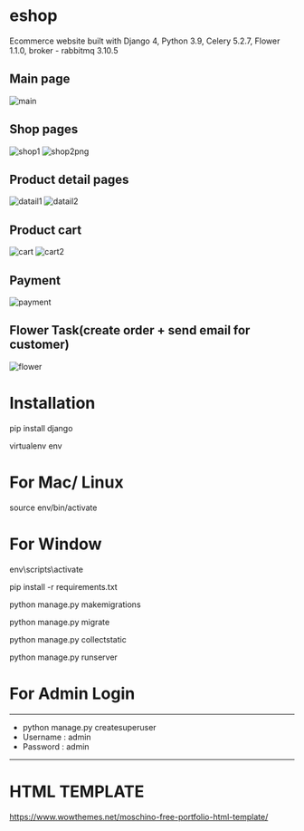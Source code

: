 # eshop
Ecommerce website built with Django 4, Python 3.9, Celery 5.2.7, Flower 1.1.0, broker - rabbitmq 3.10.5

## Main page
![main](https://user-images.githubusercontent.com/80154971/179810024-43aa4016-6bf9-4cd8-a6e5-c0e1292c0d41.png)

## Shop pages
![shop1](https://user-images.githubusercontent.com/80154971/179810064-0d47c578-91f2-479e-ad25-75b37a99c7e2.png)
![shop2png](https://user-images.githubusercontent.com/80154971/179810073-0673eb89-1c3e-4b64-a58b-dfbca51472c3.png)

## Product detail pages
![datail1](https://user-images.githubusercontent.com/80154971/179810084-fc9bc88c-5ed1-44cd-b327-de5ca54c7c3e.png)
![datail2](https://user-images.githubusercontent.com/80154971/179810090-e6c60142-dbcb-440b-a16b-b4727db75c5f.png)

## Product cart
![cart](https://user-images.githubusercontent.com/80154971/179810105-3ec4bec3-dc07-4695-a61c-f12d49995135.png)
![cart2](https://user-images.githubusercontent.com/80154971/179810112-bd73e9c3-5b93-407b-9f5e-5992edbe8d60.png)

## Payment
![payment](https://user-images.githubusercontent.com/80154971/179810117-1d194be6-50b7-4072-b954-dbbfaa9fb918.png)

## Flower Task(create order + send email for customer)
![flower](https://user-images.githubusercontent.com/80154971/179810121-7db1eea2-ce4a-4b38-a40f-1b9d51267b7d.png)


# Installation
pip install django

virtualenv env

# For Mac/ Linux
source env/bin/activate

# For Window
env\scripts\activate

pip install -r requirements.txt

python manage.py makemigrations

python manage.py migrate

python manage.py collectstatic

python manage.py runserver

# For Admin Login
***
- python manage.py createsuperuser
- Username : admin
- Password : admin
***

# HTML TEMPLATE
https://www.wowthemes.net/moschino-free-portfolio-html-template/

